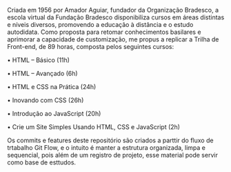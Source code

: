 Criada em 1956 por Amador Aguiar, fundador da Organização Bradesco, a escola virtual da Fundação Bradesco disponibiliza cursos em áreas distintas e níveis diversos, promovendo a educação à distância e o estudo autodidata. Como proposta para retomar conhecimentos basilares e aprimorar a capacidade de customização, me propus a replicar a Trilha de Front-end, de 89 horas, composta pelos seguintes cursos:

<p> • HTML – Básico (11h)
<p> • HTML – Avançado (6h) 
<p> • HTML e CSS na Prática (24h) 
<p> • Inovando com CSS (26h) 
<p> • Introdução ao JavaScript (20h) 
<p> • Crie um Site Simples Usando HTML, CSS e JavaScript (2h)

Os commits e features deste repositório são criados a parttir do fluxo de trtabalho Git Flow, e o intuito é manter a estrutura organizada, limpa e sequencial, pois além de um registro de projeto, esse material pode servir como base de esttudos.
